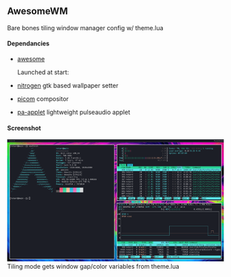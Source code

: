 
## AwesomeWM

Bare bones tiling window manager config w/ theme.lua

#### Dependancies

* [awesome](https://awesomewm.org/)

  Launched at start:

* [nitrogen](https://github.com/l3ib/nitrogen) gtk based wallpaper setter
* [picom](https://github.com/yshui/picom) compositor
* [pa-applet](https://github.com/fernandotcl/pa-applet) lightweight pulseaudio applet

#### Screenshot
![text](demo.png)
Tiling mode gets window gap/color variables from theme.lua
